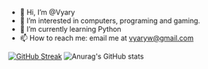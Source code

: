 - 👋 Hi, I’m @Vyary
- 👀 I’m interested in computers, programing and gaming.
- 🌱 I’m currently learning Python
- 📫 How to reach me: email me at vyaryw@gmail.com

[![GitHub Streak](https://streak-stats.demolab.com?user=Vyary&theme=dark)](https://git.io/streak-stats)
![Anurag's GitHub stats](https://github-readme-stats.vercel.app/api?username=Vyary&show_icons=true&theme=dark)

<!---
Vyary/Vyary is a ✨ special ✨ repository because its `README.md` (this file) appears on your GitHub profile.
You can click the Preview link to take a look at your changes.
--->
